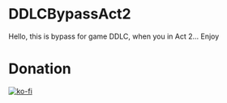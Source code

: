 # DDLCBypassAct2
Hello, this is bypass for game DDLC, when you in Act 2... Enjoy

# Donation 
[![ko-fi](https://ko-fi.com/img/githubbutton_sm.svg)](https://ko-fi.com/K3K77259H)
